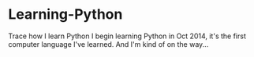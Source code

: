 # Learning-Python
Trace how I learn Python
I begin learning Python in Oct 2014, it's the first computer language I've learned. And I'm kind of on the way...
